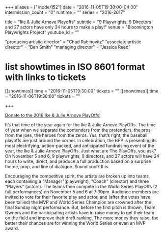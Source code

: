 +++
aliases = ["/node/152"]
date = "2016-11-05T19:30:00-04:00"
intermission_count = "0"
runtime = ""
series = "2016-2017"

title = "Ike & Julie Arnove Playoffs"
subtitle = "9 Playwrights, 9 Directors and 27 actors have only 24 hours to make a play!"
venue = "Bloomington Playwrights Project"
youtube_id = ""

"producing artistic director" = "Chad Rabinovitz"
"associate artistic director" = "Ben Smith"
"managing director" = "Jessica Reed"

# list showtimes in ISO 8601 format with links to tickets
[[showtimes]]
    time = "2016-11-05T19:30:00"
    tickets = ""
[[showtimes]]
    time = "2016-11-06T19:30:00"
    tickets = ""

+++

[Donate to the 2016 Ike & Julie Arnove PlayOffs!](http://www.razoo.com/story/2013-Ike-And-Julie-Arnove-Playoffs)

It’s that time of the year again for the Ike & Julie Arnove PlayOffs. The time of year when we separate the contenders from the pretenders, the pros from the joes, the heroes from the zeros. Yes, that’s right, the baseball playoffs are just around the corner. In celebration, the BPP is presenting its most electrifying, action-packed, and anticipated fundraising event of the year, the Ike & Julie Arnove PlayOffs.
Just what are The PlayOffs, you ask? On November 5 and 6, 9 playwrights, 9 directors, and 27 actors will have 24 hours to write, direct, and produce a full production based on a surprise theme, prop, and line of dialogue.
Sound cool? It is.

Encouraging the competitive spirit, the artists are broken up into teams, each containing a "Manager"(playwright), "Coach" (director) and three "Players" (actors). The teams then compete in the World Series PlayOffs (2 full performances) on November 5 and 6 at 7:30pm.
Audience members are invited to vote for their favorite play and actor, and (after the votes have been tallied) the MVP and World Series Champion are crowned after the final Sunday night performance.
But, before the first pitch is thrown, Team Owners and the participating artists have to raise money to get their team on the field and improve their draft ranking. The more money they raise, the better their chances are for winning the World Series or even an MVP award.
